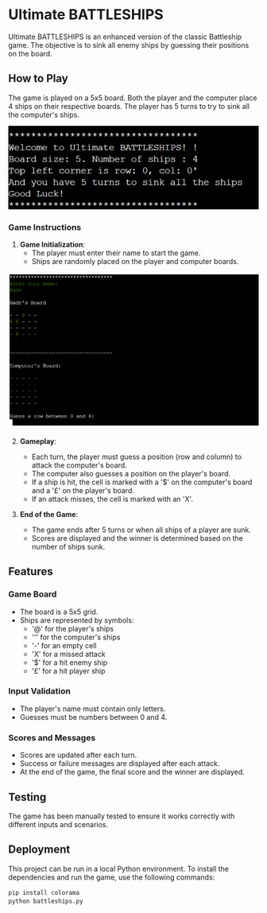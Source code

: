 # Ultimate BATTLESHIPS

Ultimate BATTLESHIPS is an enhanced version of the classic Battleship game. The objective is to sink all enemy ships by guessing their positions on the board.


## How to Play

The game is played on a 5x5 board. Both the player and the computer place 4 ships on their respective boards. The player has 5 turns to try to sink all the computer's ships.

![description](./images/explanation.PNG)

### Game Instructions

1. **Game Initialization**:
   - The player must enter their name to start the game.
   - Ships are randomly placed on the player and computer boards.

![Start](./images/startGame.PNG)

2. **Gameplay**:
   - Each turn, the player must guess a position (row and column) to attack the computer's board.
   - The computer also guesses a position on the player's board.
   - If a ship is hit, the cell is marked with a '$' on the computer's board and a '£' on the player's board.
   - If an attack misses, the cell is marked with an 'X'.

3. **End of the Game**:
   - The game ends after 5 turns or when all ships of a player are sunk.
   - Scores are displayed and the winner is determined based on the number of ships sunk.

## Features


### Game Board

- The board is a 5x5 grid.
- Ships are represented by symbols:
  - '@' for the player's ships
  - '\'' for the computer's ships
  - '-' for an empty cell
  - 'X' for a missed attack
  - '$' for a hit enemy ship
  - '£' for a hit player ship

### Input Validation

- The player's name must contain only letters.
- Guesses must be numbers between 0 and 4.

### Scores and Messages

- Scores are updated after each turn.
- Success or failure messages are displayed after each attack.
- At the end of the game, the final score and the winner are displayed.

## Testing


The game has been manually tested to ensure it works correctly with different inputs and scenarios.

## Deployment

This project can be run in a local Python environment. To install the dependencies and run the game, use the following commands:

```bash
pip install colorama
python battleships.py

